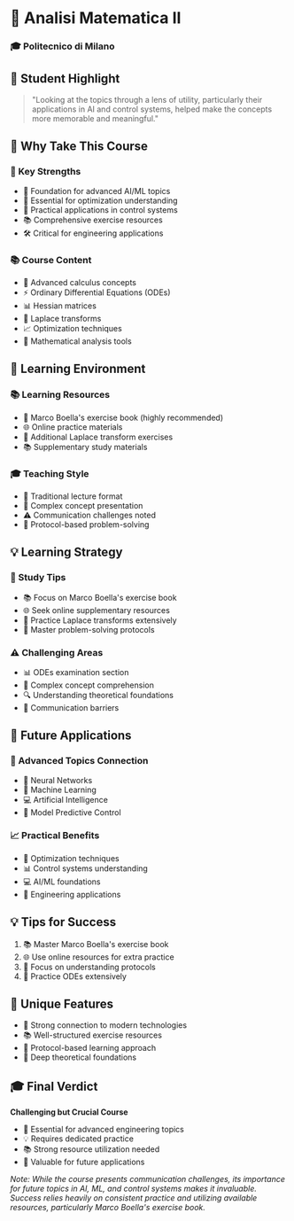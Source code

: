 # 📐 Analisi Matematica II
### 🎓 Politecnico di Milano

## 💫 Student Highlight
> "Looking at the topics through a lens of utility, particularly their applications in AI and control systems, helped make the concepts more memorable and meaningful."

## 🌟 Why Take This Course

### 💪 Key Strengths
- 🧠 Foundation for advanced AI/ML topics
- 🎯 Essential for optimization understanding
- 🔄 Practical applications in control systems
- 📚 Comprehensive exercise resources
- 🛠️ Critical for engineering applications

### 📚 Course Content
- 🧮 Advanced calculus concepts
- ⚡ Ordinary Differential Equations (ODEs)
- 📊 Hessian matrices
- 🔄 Laplace transforms
- 📈 Optimization techniques
- 🎯 Mathematical analysis tools

## 👥 Learning Environment

### 📚 Learning Resources
- 📖 Marco Boella's exercise book (highly recommended)
- 🌐 Online practice materials
- 🔄 Additional Laplace transform exercises
- 📚 Supplementary study materials

### 🎓 Teaching Style
- 📝 Traditional lecture format
- 💭 Complex concept presentation
- ⚠️ Communication challenges noted
- 🎯 Protocol-based problem-solving

## 💡 Learning Strategy

### 📘 Study Tips
- 📚 Focus on Marco Boella's exercise book
- 🌐 Seek online supplementary resources
- 🔄 Practice Laplace transforms extensively
- 📝 Master problem-solving protocols

### ⚠️ Challenging Areas
- 📊 ODEs examination section
- 🧠 Complex concept comprehension
- 🔍 Understanding theoretical foundations
- 💭 Communication barriers

## 🚀 Future Applications

### 💪 Advanced Topics Connection
- 🤖 Neural Networks
- 🧠 Machine Learning
- 💻 Artificial Intelligence
- 🎯 Model Predictive Control

### 📈 Practical Benefits
- 🔧 Optimization techniques
- 📊 Control systems understanding
- 💻 AI/ML foundations
- 🎯 Engineering applications

## 💡 Tips for Success
1. 📚 Master Marco Boella's exercise book
2. 🌐 Use online resources for extra practice
3. 🔄 Focus on understanding protocols
4. 📝 Practice ODEs extensively

## 🌟 Unique Features
- 🔗 Strong connection to modern technologies
- 📚 Well-structured exercise resources
- 🎯 Protocol-based learning approach
- 🧠 Deep theoretical foundations

## 🎓 Final Verdict
**Challenging but Crucial Course**
- 🎯 Essential for advanced engineering topics
- 💡 Requires dedicated practice
- 📚 Strong resource utilization needed
- 🔄 Valuable for future applications

*Note: While the course presents communication challenges, its importance for future topics in AI, ML, and control systems makes it invaluable. Success relies heavily on consistent practice and utilizing available resources, particularly Marco Boella's exercise book.*